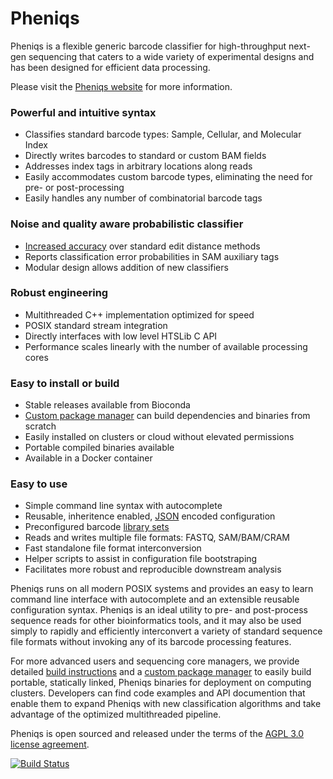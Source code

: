 # Pheniqs

Pheniqs is a flexible generic barcode classifier for high-throughput next-gen sequencing that caters to a wide variety of experimental designs and has been designed for efficient data processing.

Please visit the [Pheniqs website](http://biosails.github.io/pheniqs) for more information.

### Powerful and intuitive syntax
- Classifies standard barcode types: Sample, Cellular, and Molecular Index
- Directly writes barcodes to standard or custom BAM fields
- Addresses index tags in arbitrary locations along reads
- Easily accommodates custom barcode types, eliminating the need for pre- or post-processing
- Easily handles any number of combinatorial barcode tags

### Noise and quality aware probabilistic classifier
- [Increased accuracy](https://biosails.github.io/pheniqs/pamld) over standard edit distance methods
- Reports classification error probabilities in SAM auxiliary tags
- Modular design allows addition of new classifiers

### Robust engineering
- Multithreaded C++ implementation optimized for speed
- POSIX standard stream integration
- Directly interfaces with low level HTSLib C API
- Performance scales linearly with the number of available processing cores

### Easy to install or build
- Stable releases available from Bioconda
- [Custom package manager](https://github.com/biosails/pheniqs-build-api) can build dependencies and binaries from scratch
- Easily installed on clusters or cloud without elevated permissions
- Portable compiled binaries available
- Available in a Docker container

### Easy to use
- Simple command line syntax with autocomplete
- Reusable, inheritence enabled, [JSON](https://en.wikipedia.org/wiki/JSON) encoded configuration
- Preconfigured barcode [library sets](https://biosails.github.io/pheniqs/recipe)
- Reads and writes multiple file formats: FASTQ, SAM/BAM/CRAM
- Fast standalone file format interconversion
- Helper scripts to assist in configuration file bootstraping
- Facilitates more robust and reproducible downstream analysis

Pheniqs runs on all modern POSIX systems and provides an easy to learn command line interface with autocomplete and an extensible reusable configuration syntax. Pheniqs is an ideal utility to pre- and post-process sequence reads for other bioinformatics tools, and it may also be used simply to rapidly and efficiently interconvert a variety of standard sequence file formats without invoking any of its barcode processing features.

For more advanced users and sequencing core managers, we provide detailed [build instructions](https://biosails.github.io/pheniqs/install) and a [custom package manager](https://github.com/biosails/pheniqs-build-api) to easily build portable, statically linked, Pheniqs binaries for deployment on computing clusters. Developers can find code examples and API documention that enable them to expand Pheniqs with new classification algorithms and take advantage of the optimized multithreaded pipeline.

Pheniqs is open sourced and released under the terms of the [AGPL 3.0 license agreement](http://opensource.org/licenses/AGPL-3.0).

[![Build Status](https://travis-ci.org/biosails/pheniqs.svg?branch=master)](https://travis-ci.org/biosails/pheniqs)

